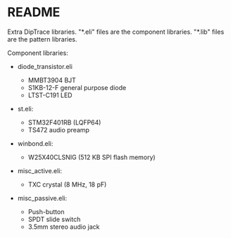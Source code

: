 README
======

Extra DipTrace libraries. "\*.eli" files are the component libraries. "\*.lib" files are the pattern libraries. 

Component libraries: 

* diode_transistor.eli
  - MMBT3904 BJT
  - S1KB-12-F general purpose diode
  - LTST-C191 LED

* st.eli: 
  - STM32F401RB (LQFP64)
  - TS472 audio preamp

* winbond.eli: 
  - W25X40CLSNIG (512 KB SPI flash memory)

* misc_active.eli:
  - TXC crystal (8 MHz, 18 pF)

* misc_passive.eli:
  - Push-button
  - SPDT slide switch
  - 3.5mm stereo audio jack

